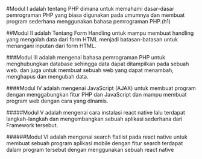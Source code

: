 #Modul I adalah tentang PHP dimana untuk memahami dasar-dasar pemrograman PHP yang biasa digunakan pada umumnya dan membuat program sederhana menggunakan bahasa pemrograman PHP.(h1)

##Modul II adalah Tentang Form Handling untuk mampu membuat handling yang mengolah data dari form HTML menjadi batasan-batasan untuk menangani inputan dari form HTML.

###Modul III adalah mengenai bahasa pemrograman PHP untuk menghubungkan database sehingga data dapat ditampilkan pada sebuah web. dan juga untuk membuat sebuah web yang dapat menambah, menghapus dan mengubah data.

####Modul IV adalah mengenai JavaScript (AJAX) untuk membuat program dengan menggabungkan fitur PHP dan JavaScript dan mampu membuat program web dengan cara yang dinamis.

#####Modul V adalah mengenai cara instalasi react native lalu terdapat langkah-langkah dan mengembangkan sebuah aplikasi sederhana dari Framework tersebut.

######Modul VI adalah mengenai search flatlist pada react native untuk membuat sebuah program aplikasi mobile dengan fitur search terdapat dalam program tersebut dengan menggunakan sebuah react native

